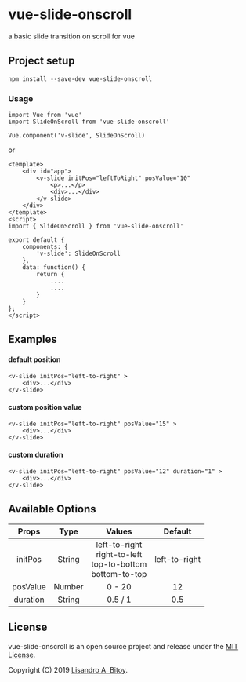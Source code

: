 # vue-slide-onscroll
a basic slide transition on scroll for vue

## Project setup
```
npm install --save-dev vue-slide-onscroll
```

### Usage
```
import Vue from 'vue'
import SlideOnScroll from 'vue-slide-onscroll'

Vue.component('v-slide', SlideOnScroll)
```
or
```
<template>
	<div id="app">
		<v-slide initPos="leftToRight" posValue="10"
			<p>...</p>
			<div>...</div>
		</v-slide>
	</div>
</template>
<script>
import { SlideOnScroll } from 'vue-slide-onscroll'

export default {
	components: {
		'v-slide': SlideOnScroll
	},
	data: function() {
		return {
			....
			....
		}
	}
};
</script>
```
## Examples 

#### default position
```
<v-slide initPos="left-to-right" >
	<div>...</div>
</v-slide>
```
#### custom position value
```
<v-slide initPos="left-to-right" posValue="15" >
	<div>...</div>
</v-slide>
```
#### custom duration
```
<v-slide initPos="left-to-right" posValue="12" duration="1" >
	<div>...</div>
</v-slide>
```

## Available Options
| Props | Type | Values | Default |
| :---: | :---: | :---: | :---: |
| initPos | String | left-to-right <br/> right-to-left <br/> top-to-bottom <br/> bottom-to-top | left-to-right |
| posValue | Number | 0 - 20 | 12 |
| duration | String | 0.5 / 1 | 0.5 |

## License

vue-slide-onscroll is an open source project and release under the [MIT License](LICENSE).

Copyright (C) 2019 [Lisandro A. Bitoy](https://github.com/isanbitoy).
